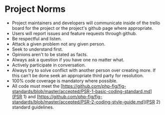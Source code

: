 # Project Norms
- Project maintainers and developers will communicate inside of the trello board for the project or the project's github page where appropriate.
- Users will report issues and feature requests through github.
- Be respectful and listen.
- Attack a given problem not any given person.
- Seek to understand first. 
- Opinions aren't to be stated as facts.
- Always ask a question if you have one no matter what.
- Actively participate in conversation.
- Always try to solve conflict with another person over creating more. If this can't be done seek an appropriate third party for resolution.
- 100% code coverage is mandatory where possible.
- All code must meet the [https://github.com/php-fig/fig-standards/blob/master/accepted/PSR-1-basic-coding-standard.md](PSR 1) and [https://github.com/php-fig/fig-standards/blob/master/accepted/PSR-2-coding-style-guide.md](PSR 2) standard guidelines.
